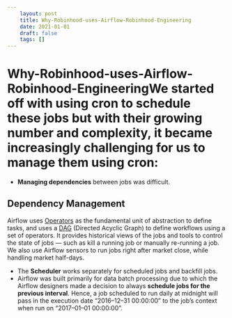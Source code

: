 ```yaml
---
 	layout: post
 	title: Why-Robinhood-uses-Airflow-Robinhood-Engineering
 	date: 2021-01-01
 	draft: false
 	tags: []
---
```


# Why-Robinhood-uses-Airflow-Robinhood-EngineeringWe started off with using cron to schedule these jobs but with their growing number and complexity, it became increasingly challenging for us to manage them using cron:
- **Managing dependencies** between jobs was difficult.
## Dependency Management
Airflow uses [Operators](https://airflow.incubator.apache.org/concepts.html#operators) as the fundamental unit of abstraction to define tasks, and uses a [DAG](https://airflow.incubator.apache.org/concepts.html#dags) (Directed Acyclic Graph) to define workflows using a set of operators.
It provides historical views of the jobs and tools to control the state of jobs — such as kill a running job or manually re-running a job.
We also use Airflow sensors to run jobs right after market close, while handling market half-days.
- The **Scheduler** works separately for scheduled jobs and backfill jobs.
- Airflow was built primarily for data batch processing due to which the Airflow designers made a decision to always **schedule jobs for the previous interval**.
Hence, a job scheduled to run daily at midnight will pass in the execution date “2016–12–31 00:00:00” to the job’s context when run on “2017–01–01 00:00:00”.
